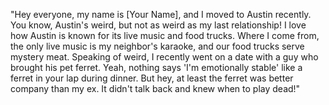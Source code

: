 "Hey everyone, my name is [Your Name], and I moved to Austin recently. You know, Austin's weird, but not as weird as my last relationship! I love how Austin is known for its live music and food trucks. Where I come from, the only live music is my neighbor's karaoke, and our food trucks serve mystery meat. Speaking of weird, I recently went on a date with a guy who brought his pet ferret. Yeah, nothing says 'I'm emotionally stable' like a ferret in your lap during dinner. But hey, at least the ferret was better company than my ex. It didn't talk back and knew when to play dead!"